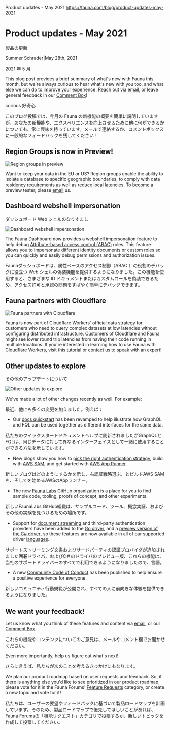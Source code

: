 Product updates - May 2021
https://fauna.com/blog/product-updates-may-2021

# Product updates - May 2021

製品の更新

Summer Schrader|May 28th, 2021

2021 年 5 月

This blog post provides a brief summary of what's new with Fauna this month, but we're always curious to hear what's new with you too, and what else we can do to improve your experience. Reach out [via email](mailto:product@fauna.com), or leave general feedback in our [Comment Box](https://docs.google.com/forms/d/1K4AK0okXPN_Qh6fcw8iJfdQaWs0yv8Nv_u6pQkposfg/edit#responses)!

curious
好奇心

このブログ投稿では、今月の Fauna の新機能の概要を簡単に説明していますが、あなたの新機能や、エクスペリエンスを向上させるために他に何ができるかについても、常に興味を持っています。メールで連絡するか、コメントボックスに一般的なフィードバックを残してください！

## Region Groups is now in Preview!

![Region groups in preview](https://fauna.com//images.ctfassets.net/po4qc9xpmpuh/4uMdJKlD4uTRyd1xitOgvf/3f64e15b6187bdadb617a882c9ea0d87/region-groups-in-preview.png)

Want to keep your data in the EU or US? Region groups enable the ability to isolate a database to specific geographic boundaries, to comply with data residency requirements as well as reduce local latencies. To become a preview tester, please [email](mailto:product@fauna.com) us.

## Dashboard webshell impersonation

ダッシュボード Web シェルのなりすまし

![Dashboard webshell impersonation](https://fauna.com//images.ctfassets.net/po4qc9xpmpuh/Jao9kCvpWF9AWcd9hlX6N/c2377fca7081aea4851aeed242d50be2/dashboard-webshell-impersonation.png)

The Fauna Dashboard now provides a webshell impersonation feature to help debug [Attribute-based access control (](https://docs.fauna.com/fauna/current/security/abac.html)[ABAC](https://docs.fauna.com/fauna/current/security/abac.html)[)](https://docs.fauna.com/fauna/current/security/abac.html) roles. This feature allows you to impersonate different identity documents or custom roles so you can quickly and easily debug permissions and authorization issues.

Faunaダッシュボードは、属性ベースのアクセス制御（ABAC ）の役割のデバッグに役立つ Web シェルの偽装機能を提供するようになりました。この機能を使用すると、さまざまな ID ドキュメントまたはカスタムロールを偽装できるため、アクセス許可と承認の問題をすばやく簡単にデバッグできます。

## Fauna partners with Cloudflare

![Fauna partners with Cloudflare](https://fauna.com//images.ctfassets.net/po4qc9xpmpuh/1tAvaOZyMkaSgwMiwIANOH/07fd5d80d92b1bb7b849ec1feaa10a65/fauna-partners-with-cloudflare.png)

Fauna is now part of Cloudflare Workers' official data strategy for customers who need to query complex datasets at low latencies without configuring distributed infrastructure. Customers of Cloudflare and Fauna might see lower round trip latencies from having their code running in multiple locations. If you're interested in learning how to use Fauna with Cloudflare Workers, visit this [tutorial](https://fauna.com/blog/getting-started-with-fauna-and-cloudflare-workers) or [contact](https://www2.fauna.com/cloudflare-contact) us to speak with an expert!

## Other updates to explore

その他のアップデートについて

![Other updates to explore](https://fauna.com//images.ctfassets.net/po4qc9xpmpuh/47yUHBp9qFs49l6qB89hdv/ab62c37ab73284190f064c25114cf5ae/other-updates-to-explore.png)

We've made a lot of other changes recently as well. For example:

最近、他にも多くの変更を加えました。例えば：

- Our [docs quickstart](https://www2.fauna.com/e/517431/fauna-current-start-index-html/77xm74/1015284883?h=1N4LvB7kSdQijWdMpenH5V7jSsdEFRMMRbR29TSRxTs) has been revamped to help illustrate how GraphQL and FQL can be used together as different interfaces for the same data.

私たちのクイックスタートドキュメントヘルプに刷新されましたがGraphQLとFQLは、同じデータに対して異なるインターフェイスとして一緒に使用することができる方法を示しています。

- New blogs show you how to [pick the right authentication strategy](https://www2.fauna.com/e/517431/entication-strategy-with-fauna/77xm5z/1015284883?h=1N4LvB7kSdQijWdMpenH5V7jSsdEFRMMRbR29TSRxTs), build with [AWS SAM](https://www2.fauna.com/e/517431/est-api-with-aws-sam-and-fauna/77xm62/1015284883?h=1N4LvB7kSdQijWdMpenH5V7jSsdEFRMMRbR29TSRxTs), and get started with [AWS App Runner](https://www2.fauna.com/e/517431/-with-aws-app-runner-and-fauna/77xm64/1015284883?h=1N4LvB7kSdQijWdMpenH5V7jSsdEFRMMRbR29TSRxTs).

新しいブログはどのようにするかを示し、右認証戦略選ぶ、とビルドAWS SAMを、そしてを始めるAWSのAppランナー。

- The new [Fauna Labs](https://www2.fauna.com/e/517431/fauna-labs/77xm66/1015284883?h=1N4LvB7kSdQijWdMpenH5V7jSsdEFRMMRbR29TSRxTs) GitHub organization is a place for you to find sample code, tooling, proofs of concept, and other experiments.

新しいFaunaLabs GitHub組織は、サンプルコード、ツール、概念実証、およびその他の実験を見つけるための場所です。

- Support for [document streaming](https://www2.fauna.com/e/517431/current-drivers-streaming-html/77xm68/1015284883?h=1N4LvB7kSdQijWdMpenH5V7jSsdEFRMMRbR29TSRxTs) and third-party authentication providers have been added to the [Go driver](https://www2.fauna.com/e/517431/fauna-faunadb-go/77xm6b/1015284883?h=1N4LvB7kSdQijWdMpenH5V7jSsdEFRMMRbR29TSRxTs), and a [preview version of the C# driver](https://www2.fauna.com/e/517431/faunadb-csharp-discussions-146/77xm6d/1015284883?h=1N4LvB7kSdQijWdMpenH5V7jSsdEFRMMRbR29TSRxTs)**,** so these features are now available in all of our supported driver [languages](https://www2.fauna.com/e/517431/fauna-current-drivers-/77xm6g/1015284883?h=1N4LvB7kSdQijWdMpenH5V7jSsdEFRMMRbR29TSRxTs).

サポートストリーミング文書およびサードパーティの認証プロバイダが追加されました囲碁ドライバ、およびC＃のドライバのプレビュー版、これらの機能は、当社のサポートドライバーのすべてで利用できるようになりましたので、言語。

- A new [Community Code of Conduct](https://www2.fauna.com/e/517431/guidelines/77xm6j/1015284883?h=1N4LvB7kSdQijWdMpenH5V7jSsdEFRMMRbR29TSRxTs) has been published to help ensure a positive experience for everyone.

新しいコミュニティ行動規範が公開され、すべての人に前向きな体験を提供できるようになりました。

## We want your feedback!

Let us know what you think of these features and content via [email](mailto:product@fauna.com), or our [Comment Box](https://forms.gle/wpzYQtZhAcse7Rp56).

これらの機能やコンテンツについてのご意見は、メールやコメント欄でお聞かせください。

Even more importantly, help us figure out what's next!

さらに言えば、私たちが次のことを考えるきっかけにもなります。

We plan our product roadmap based on user requests and feedback. So, if there is anything else you'd like to see prioritized in our product roadmap, please vote for it in the Fauna Forums' [Feature Requests](https://forums.fauna.com/c/feature-requests/2) category, or create a new topic and vote for it!

私たちは、ユーザーの要望やフィードバックに基づいて製品ロードマップを計画しています。そのため、製品ロードマップで優先してほしいことがあれば、Fauna Forumsの「機能リクエスト」カテゴリで投票するか、新しいトピックを作成して投票してください。
